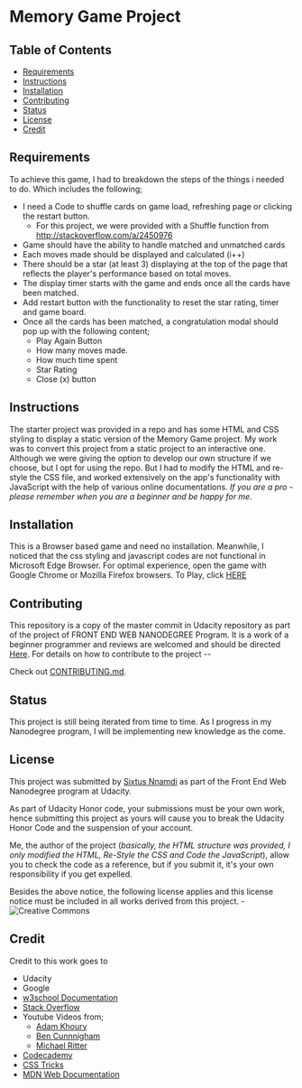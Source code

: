 # Memory Game Project

## Table of Contents

* [Requirements](#requirements)
* [Instructions](#instructions)
* [Installation](#installation)
* [Contributing](#contributing)
* [Status](#status)
* [License](#license)
* [Credit](#credit)

## Requirements

To achieve this game, I had to breakdown the steps of the things i needed to do. Which includes the following;
* I need a Code to shuffle cards on game load, refreshing page or clicking the restart button.
    * For this project, we were provided with a Shuffle function from http://stackoverflow.com/a/2450976
* Game should have the ability to handle matched and unmatched cards
* Each moves made should be displayed and calculated (i++)
* There should be a star (at least 3) displaying at the top of the page that reflects the player's performance based on total moves.
* The display timer starts with the game and ends once all the cards have been matched.
* Add restart button with the functionality to reset the star rating, timer and game board.
* Once all the cards has been matched, a congratulation modal should pop up with the following content;
    * Play Again Button
    * How many moves made.
    * How much time spent
    * Star Rating
    * Close (x) button

## Instructions

The starter project was provided in a repo and has some HTML and CSS styling to display a static version of the Memory Game project. My work was to convert this project from a static project to an interactive one. Although we were giving the option to develop our own structure  if we choose, but I opt for using the repo. But I had to modify the HTML and re-style the CSS file, and worked extensively on the app's functionality with JavaScript with the help of various online documentations. *If you are a pro - please remember when you are a beginner and be happy for me.*

## Installation

This is a Browser based game and need no installation. Meanwhile, I noticed that the css styling and javascript codes are not functional in Microsoft Edge Browser. For optimal experience, open the game with Google Chrome or Mozilla Firefox browsers.
To Play, click [HERE](https://sislinigeria.github.io/Memory-Game-Project/)

## Contributing

This repository is a copy of the master commit in Udacity repository as part of the project of FRONT END WEB NANODEGREE Program. It is a work of a beginner programmer and reviews are welcomed and should be directed [Here](mailto:sixtus.nnamdi@gmail.com). For details on how to contribute to the project --

Check out [CONTRIBUTING.md](CONTRIBUTING.md).

## Status

This project is still being iterated from time to time. As I progress in my Nanodegree program, I will be implementing new knowledge as the come.

## License

This project was submitted by [Sixtus Nnamdi](www.linkedin.com/in/sixtus-nnamdi) as part of the Front End Web Nanodegree program at Udacity.

As part of Udacity Honor code, your submissions must be your own work, hence submitting this project as yours will cause you to break the Udacity Honor Code and the suspension of your account.

Me, the author of the project (*basically, the HTML structure was provided, I only modified the HTML, Re-Style the CSS and Code the JavaScript*), allow you to check the code as a reference, but if you submit it, it's your own responsibility if you get expelled.

Besides the above notice, the following license applies and this license notice must be included in all works derived from this project. - ![Creative Commons](https://openaid.se/wp-content/uploads/2015/03/pdm-cc0-.png)

##  Credit

Credit to this work goes to
* Udacity
* Google
* [w3school Documentation](https://www.w3schools.com/cssref/css3_pr_animation-keyframes.asp)
* [Stack Overflow](http://stackoverflow.com/a/2450976)
* Youtube Videos from;
    * [Adam Khoury](https://www.youtube.com/user/flashbuilding)
    * [Ben Cunnnigham](https://www.youtube.com/channel/UCN1TEqvPo98x-8A7OXfzhzw)
    * [Michael Ritter](https://www.youtube.com/watch?v=9pKSHLokQEA)
* [Codecademy](https://www.codecademy.com)
* [CSS Tricks](https://css-tricks.com/)
* [MDN Web Documentation](https://developer.mozilla.org/en-US/docs/Learn/JavaScript/Objects/Object-oriented_JS)